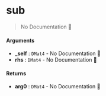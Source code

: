 # sub

> No Documentation 🚧

#### Arguments

- **\_self** : `DMat4` \- No Documentation 🚧
- **rhs** : `DMat4` \- No Documentation 🚧

#### Returns

- **arg0** : `DMat4` \- No Documentation 🚧